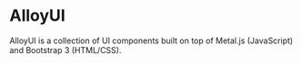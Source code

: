 # AlloyUI

AlloyUI is a collection of UI components built on top of Metal.js (JavaScript) and Bootstrap 3 (HTML/CSS).
